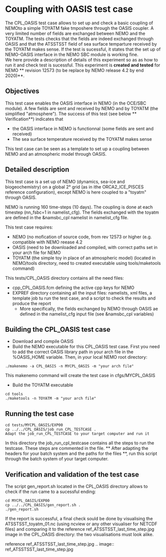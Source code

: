 # Coupling with OASIS test case
The CPL_OASIS test case allows to set up and check a basic coupling of NEMOto a simple TOYATM fake tmposhere through the OASIS coupler. A very limited number of fields are exchanged between NEMO and the TOYATM. The tests checks that the fields are indeed exchanged through OASIS and that the ATSSTSST field of sea surface temparture received by the TOYATM makes sense. If the test is sucessful, it states that the set up of NEMO-OASIS interface in the NEMO SBC module is working fine. 
<br>
We here provide a description of details of this experiment so as as how to run it and check test is sucessful. This experiment is **created and tested** for NEMO ** revision 12573 (to be replace by NEMO release 4.2 by end 2020)**. 

## Objectives
This test case enables the OASIS interface in NEMO (in the OCE/SBC module). A few fields are sent and received by NEMO and by TOYATM (the simplified "atmosphere"). The success of this test (see below ** Verification**) indicates that 
* the OASIS interface in NEMO is functionnal (some fields are sent and received)
* The sea surface temperature received by the TOYATM makes sense

This test case can be seen as a template to set up a coupling between NEMO and an atmospheric model through OASIS.

## Detailed description

This test case is a set up of NEMO (dynamics, sea-ice and biogeochemistry) on a global 2° grid (as in ithe ORCA2_ICE_PISCES reference configuration), except NEMO is here coupled to a "toyatm" through OASIS.

NEMO is running 160 time-steps (10 days). The coupling is done at each timestep (nn_fsbc=1 in namelist_cfg). The fields exchanged with the toyatm are defined in the &namsbc_cpl namelist in namelist_cfg file.


This test case requires:
* NEMO (no mofication of source code, from rev 12573 or higher (e.g. compatible with NEMO reease 4.2
* OASIS (need to be downloaded and compiled, with correct paths set in your arch file for NEMO
* TOYATM (the simple toy in place of an atmospheric model) (located in NEMO/tools directory, need to created executable using tools/maketools command)

This tests/CPL_OASIS directory contains all the need files:
* cpp_CPL_OASIS.fcm defining the active cpp keys for NEMO
* EXPREF directory containing all the input files: namelists, xml files, a template job tu run the test case, and a script to check the results and produce the report
  	 * More specifically, the fields exchanged by NEMO through OASIS ae defined in the namelist_cfg input file (see &namsbc_cpl variables)


## Building the CPL_OASIS test case
* Download and compile OASIS
* Build the NEMO executable for this CPL_OASIS test case. First you need to add the correct OASIS library path in your arch file in the %OASIS_HOME variable. Then, in your local NEMO root directory:
``` 
./makenemo -a CPL_OASIS -n MYCPL_OASIS -m "your arch file"
```
This makenemo command will create the test case in cfgs/MYCPL_OASIS
* Build the TOYATM executable
```
cd tools 
./maketools -n TOYATM -m "your arch file"
```

## Running the test case 
```
cd tests/MYCPL_OASIS/EXP00
cp ../../CPL_OASIS/job_run_CPL_TESTCASE .
Adapt the job_run_CPL_TESTCASE to your target computer and run it
```
In this directory the job_run_cpl_testcase contains all the steps to run the testcase. These steps are commented in the file.
** After adapting the headers for your batch system and the paths for the files **, run this script through the batch system of your target computer.

## Verification and validation of the test case
The script gen_report.sh located in the CPL_OASIS directory allows to check if the run came to a sucessful ending:
```
cd MYCPL_OASIS/EXP00
cp ../../CPL_OASIS/gen_report.sh .
./gen_report.sh
```
If the report is successful, a final check sould be done by visualising the ATSSTSST_toyatm_01.nc (using ncview or any other visualiser for NETCDF files) and comparing it to the reference ref_ATSSTSST_last_time_step.jpg image in the CPL_OASIS directory: the two visualisations must look alike.

reference ref_ATSSTSST_last_time_step.jpg
.. image:: ref_ATSSTSST_last_time_step.jpg


